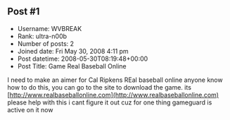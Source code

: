 ## Post #1
- Username: WVBREAK
- Rank: ultra-n00b
- Number of posts: 2
- Joined date: Fri May 30, 2008 4:11 pm
- Post datetime: 2008-05-30T08:19:48+00:00
- Post Title: Game Real Baseball Online

I need to make an aimer for Cal Ripkens REal baseball online anyone know how to do this, you can go to the site to download the game.  its [http://www.realbaseballonline.com](http://www.realbaseballonline.com) please help with this i cant figure it out cuz for one thing gameguard is active on it now
